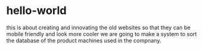 # hello-world
this is about creating and innovating the old websites so that they can be mobile friendly and look more cooler
we are going  to make a system to sort the database of the product machines used in the compnany.




